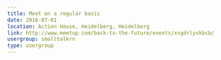 ```yaml
---
title: Meet on a regular basis
date: 2016-07-01
location: Action House, Heidelberg, Heidelberg
link: http://www.meetup.com/back-to-the-future/events/xvgdrlyvkbcb/
usergroup: smalltalkrn
type: usergroup
---
```

